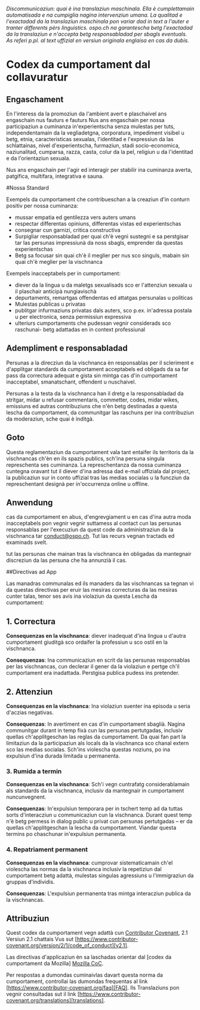_Discommunicaziun: quai è ina translaziun maschinala. Ella è cumplettamain automatisada e na cumpiglia nagina intervenziun umana. La qualitad e l'exactadad da la translaziun maschinala pon variar dad in text a l'auter e tranter differents pèrs linguistics. ospo.ch na garantescha betg l'exactadad da la translaziun e n'accepta betg responsabladad per sbagls eventuals. As referi p.pl. al text uffizial en versiun originala englaisa en cas da dubis._

# Codex da cumportament dal collavuratur

## Engaschament

En l'interess da la promoziun da l'ambient avert e plaschaivel ans engaschain nus
fauturs e fauturs Nus ans engaschain per nossa participaziun a
cuminanza in'experientscha senza mulestas per tuts, independentamain da la vegliadetgna,
corporatura, impediment visibel u betg, etnia, caracteristicas sexualas,
l'identitad e l'expressiun da las schlattainas, nivel d'experientscha, furmaziun, stadi
socio-economica, naziunalitad, cumparsa, razza, casta, colur da la pel,
religiun u da l'identitad e da l'orientaziun sexuala.

Nus ans engaschain per l'agir ed interagir per stabilir ina cuminanza averta,
patgifica, multifara, integrativa e sauna.

#Nossa Standard

Exempels da cumportament che contribueschan a la creaziun d'in conturn
positiv per nossa cuminanza:

- mussar empatia ed gentilezza vers auters umans
- respectar differentas opiniuns, differentas vistas ed experientschas
- consegnar cun garnizi, critica constructiva
- Surpigliar responsabladad per quai ch'è vegnì sustegnì e sa perstgisar tar las persunas
  impressiunà da noss sbagls, emprender da questas experientschas
- Betg sa focusar sin quai ch'è il meglier per nus sco singuls, mabain sin quai ch'è
  meglier per la vischnanca

Exempels inacceptabels per in cumportament:

- diever da la lingua u da maletgs sexualisads sco er l'attenziun sexuala u il plaschair anticipà
  nungiavischà
- depurtaments, remartgas offendentas ed attatgas persunalas u politicas
- Mulestas publicas u privatas
- publitgar infurmaziuns privatas dals auters, sco p.ex. in'adressa postala
  u per electronica, senza permissiun expressiva
- ulteriurs cumportaments che pudessan vegnir considerads sco raschunai-
  betg adattadas en in context professiunal

## Adempliment e responsabladad

Persunas a la direcziun da la vischnanca èn responsablas per il scleriment e
d'applitgar standards da cumportament acceptabels ed obligads da
sa far pass da correctura adequat e gista sin mintga cas
d'in cumportament inacceptabel, smanatschant, offendent u nuschaivel.

Persunas a la testa da la vischnanca han il dretg e la responsabladad da
stritgar, midar u refusar commentaris, commetter, codes, midar wikes,
emissiuns ed autras contribuziuns che n'èn betg destinadas a questa lescha da cumportament,
da communitgar las raschuns per ina contribuziun da moderaziun, sche quai è inditgà.

## Goto

Questa reglamentaziun da cumportament vala tant entaifer ils territoris da la
vischnancas ch'èn en ils spazis publics, sch'ina persuna singula represchenta ses
cuminanza. La represchentanza da nossa cuminanza cuntegna oravant tut il diever d'ina
adressa dad e-mail uffiziala dal project, la publicaziun sur in conto
uffizial tras las medias socialas u la funcziun da represchentant designà per
in'occurrenza online u offline.

## Anwendung

cas da cumportament en abus, d'engrevgiament u en cas d'ina autra moda inacceptabels pon vegnir
vegnir suttamess al contact cun las persunas responsablas per l'execuziun da quest code
da administraziun da la vischnanca tar [conduct@ospo.ch](mail:conduct@ospo.ch). Tut las
recurs vegnan tractads ed examinads svelt.

tut las persunas che mainan tras la vischnanca èn obligadas da mantegnair discreziun da las
persuna che ha annunzià il cas.

##Directivas ad App

Las manadras communalas ed ils manaders da las vischnancas sa tegnan vi da questas directivas per eruir las mesiras
correcturas da las mesiras cunter talas, tenor ses avis ina violaziun da questa Lescha da cumportament:

## 1. Correctura

**Consequenzas en la vischnanca**: diever inadequat d'ina lingua u d'autra
cumportament giuditgà sco ordaifer la professiun u sco ostil en la vischnanca.

**Consequenzas**: Ina communicaziun en scrit da las persunas responsablas per las vischnancas,
cun declerar il gener da la violaziun e pertge ch'il cumportament era
inadattada. Perstgisa publica pudess ins pretender.

## 2. Attenziun

**Consequenzas en la vischnanca**: Ina violaziun suenter ina episoda u seria
d'aczias negativas.

**Consequenzas**: In avertiment en cas d'in cumportament sbaglià. Nagina
communitgar durant in temp fixà cun las persunas pertutgadas,
inclusiv quellas ch'applitgeschan las reglas da cumportament. Da quai fan part
la limitaziun da la participaziun als locals da la vischnanca sco chanal extern
sco las medias socialas. Sch'ins violescha questas noziuns, po ina expulsiun
d'ina durada limitada u permanenta.

### 3. Rumida a termin

**Consequenzas en la vischnanca**: Sch'i vegn cuntrafatg considerablamain als standards da la vischnanca,
inclusiv da mantegnair in cumportament nuncunvegnent.

**Consequenzas**: In'expulsiun temporara per in tschert temp ad
da tuttas sorts d'interacziun u communicaziun cun la vischnanca. Durant quest
temp n'è betg permess in dialog public u privat cun persunas
pertutgadas – er da quellas ch'applitgeschan la lescha da cumportament. Viandar questa
termins po chaschunar in'expulsiun permanenta.

### 4. Repatriament permanent

**Consequenzas en la vischnanca**: cumprovar sistematicamain ch'el violescha las normas
da la vischnanca inclusiv la repetiziun dal cumportament betg adattà, mulestas
singulas agressiuns u l'immigraziun da gruppas d'individis.

**Consequenzas**: L'expulsiun permanenta tras mintga interacziun publica da la
vischnancas.

## Attribuziun

Quest codex da cumportament vegn adattà cun [Contributor Covenant][homepage],
2.1 Versiun 2.1 chattais Vus sut
[https://www.contributor-covenant.org/version/2/1/code_of_conduct][v2.1].

Las directivas d'applicaziun èn sa laschadas orientar dal [codex da cumportament da
Mozilla] [Mozilla CoC].

Per respostas a dumondas cuminaivlas davart questa norma da cumportament, controllai las
dumondas frequentas al link [https://www.contributor-covenant.org/faq][FAQ]. Ils
Translaziuns pon vegnir consultadas sut il link
[https://www.contributor-covenant.org/translations][translations].

[homepage]: https://www.contributor-covenant.org
[v2.1]: https://www.contributor-covenant.org/version/2/1/code_of_conduct
[Mozilla CoC]: https://github.com/mozilla/diversity
[FAQ]: https://www.contributor-covenant.org/faq
[translations]: https://www.contributor-covenant.org/translations
